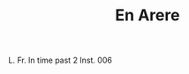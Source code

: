 ---
title: En Arere
letter: E
permalink: "/definitions/bld-en-arere.html"
body: L. Fr. In time past 2 Inst. 006
published_at: '2018-07-07'
source: Black's Law Dictionary 2nd Ed (1910)
layout: post
---